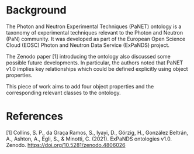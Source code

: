 # Background
The Photon and Neutron Experimental Techniques (PaNET) ontology is a taxonomy of experimental techniques relevant to the Photon and Neutron (PaN) community. It was developed as part of the European Open Science Cloud (EOSC) Photon and Neutron Data Service (ExPaNDS) project.

The Zenodo paper [1] introducing the ontology also discussed some possible future developments. In particular, the authors noted that PaNET v1.0 implies key relationships which could be defined explicitly using object properties.

This piece of work aims to add four object properties and the corresponding relevant classes to the ontology.





# References
[1] Collins, S. P., da Graça Ramos, S., Iyayi, D., Görzig, H., González Beltrán, A., Ashton, A., Egli, S., & Minotti, C. (2021). ExPaNDS ontologies v1.0. Zenodo. https://doi.org/10.5281/zenodo.4806026
